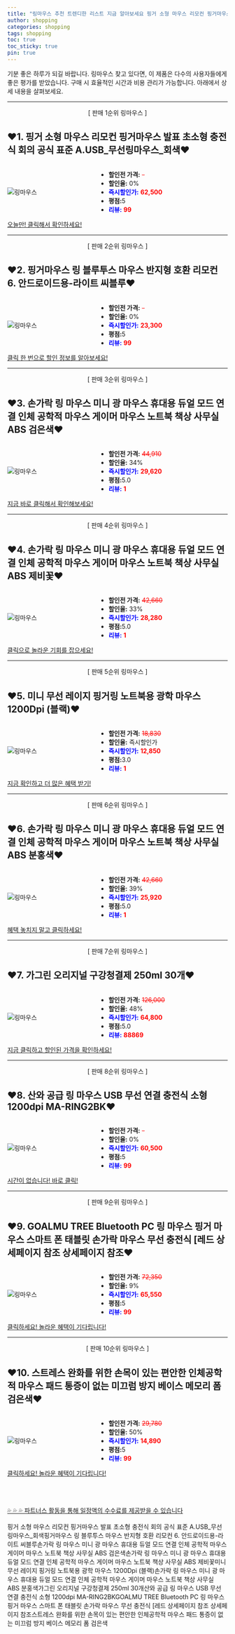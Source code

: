 ```yaml
---
title: "링마우스 추천 트렌디한 리스트 지금 알아보세요 핑거 소형 마우스 리모컨 핑거마우스"
author: shopping
categories: shopping
tags: shopping
toc: true
toc_sticky: true
pin: true
---
```

기분 좋은 하루가 되길 바랍니다. 링마우스 찾고 있다면, 이 제품은 다수의 사용자들에게 좋은 평가를 받았습니다. 구매 시 효율적인 시간과 비용 관리가 가능합니다. 아래에서 상세 내용을 살펴보세요.

---
<p class="toplist" style="margin: 0 auto; display: block; width: fit-content;">[ 판매 1순위 링마우스 ]</p>

<h2><strong>❤️1. 핑거 소형 마우스 리모컨 핑거마우스 발표 초소형 충전식 회의 공식 표준 A.USB_무선링마우스_회색❤️</strong></h2>

<div style="display: flex; align-items: center;">
    <div style="flex: 0.4;">
        <img src="https://thumbnail7.coupangcdn.com/thumbnails/remote/230x230ex/image/vendor_inventory/ad4b/974b7a39dadd68d0440e03b0cc8cb999163c95cd3e4ad3c50c20f0a62bdb.jpg" alt="링마우스" style="max-width: 100%;">
    </div>
    <div style="flex: 0.6; margin-left: 10px;">
        <ul>
            <li><strong>할인전 가격:</strong> <del style="color: red;">-</del></li>
            <li><strong>할인율:</strong> 0%</li>
            <li><span style='color:blue'><strong>즉시할인가:</strong></span> <span style='color:red'><strong>62,500</strong></span></li>
            <li><strong>평점:</strong>5</li>
            <li><span style='color:blue'><strong>리뷰:</strong></span> <span style='color:red'><strong>99</strong></span></li>
        </ul>
    </div>
</div>
<div class="center">
    <a href="https://William4Davisa.github.io?lptag=AF9450613&subid=githubio&pageKey=8141044284&traceid=V0-153&itemId=23134664463&vendorItemId=90167602918" class="myButton">
        오늘만! 클릭해서 확인하세요!
    </a>
</div>


---
<p class="toplist" style="margin: 0 auto; display: block; width: fit-content;">[ 판매 2순위 링마우스 ]</p>

<h2><strong>❤️2. 핑거마우스 링 블루투스 마우스 반지형 호환 리모컨 6. 안드로이드용-라이트 씨블루❤️</strong></h2>

<div style="display: flex; align-items: center;">
    <div style="flex: 0.4;">
        <img src="https://thumbnail9.coupangcdn.com/thumbnails/remote/230x230ex/image/vendor_inventory/12a8/858f56f5f4abb67980edab1fbabb88c9b839d4926b9a2e8103945c70ff7a.jpg" alt="링마우스" style="max-width: 100%;">
    </div>
    <div style="flex: 0.6; margin-left: 10px;">
        <ul>
            <li><strong>할인전 가격:</strong> <del style="color: red;">-</del></li>
            <li><strong>할인율:</strong> 0%</li>
            <li><span style='color:blue'><strong>즉시할인가:</strong></span> <span style='color:red'><strong>23,300</strong></span></li>
            <li><strong>평점:</strong>5</li>
            <li><span style='color:blue'><strong>리뷰:</strong></span> <span style='color:red'><strong>99</strong></span></li>
        </ul>
    </div>
</div>
<div class="center">
    <a href="https://William4Davisa.github.io?lptag=AF9450613&subid=githubio&pageKey=8218133139&traceid=V0-153&itemId=23611583089&vendorItemId=90637229933" class="myButton">
        클릭 한 번으로 할인 정보를 알아보세요!
    </a>
</div>


---
<p class="toplist" style="margin: 0 auto; display: block; width: fit-content;">[ 판매 3순위 링마우스 ]</p>

<h2><strong>❤️3. 손가락 링 마우스 미니 광 마우스 휴대용 듀얼 모드 연결 인체 공학적 마우스 게이머 마우스 노트북 책상 사무실 ABS 검은색❤️</strong></h2>

<div style="display: flex; align-items: center;">
    <div style="flex: 0.4;">
        <img src="https://thumbnail6.coupangcdn.com/thumbnails/remote/230x230ex/image/vendor_inventory/c806/fdd85c389dbfe4b85c958be739a441eb5b2d1b4dfc90da8f98ee91482fd6.jpg" alt="링마우스" style="max-width: 100%;">
    </div>
    <div style="flex: 0.6; margin-left: 10px;">
        <ul>
            <li><strong>할인전 가격:</strong> <del style="color: red;">44,910</del></li>
            <li><strong>할인율:</strong> 34%</li>
            <li><span style='color:blue'><strong>즉시할인가:</strong></span> <span style='color:red'><strong>29,620</strong></span></li>
            <li><strong>평점:</strong>5.0</li>
            <li><span style='color:blue'><strong>리뷰:</strong></span> <span style='color:red'><strong>1</strong></span></li>
        </ul>
    </div>
</div>
<div class="center">
    <a href="https://William4Davisa.github.io?lptag=AF9450613&subid=githubio&pageKey=7942893074&traceid=V0-153&itemId=21883823032&vendorItemId=88990186060" class="myButton">
        지금 바로 클릭해서 확인해보세요!
    </a>
</div>


---
<p class="toplist" style="margin: 0 auto; display: block; width: fit-content;">[ 판매 4순위 링마우스 ]</p>

<h2><strong>❤️4. 손가락 링 마우스 미니 광 마우스 휴대용 듀얼 모드 연결 인체 공학적 마우스 게이머 마우스 노트북 책상 사무실 ABS 제비꽃❤️</strong></h2>

<div style="display: flex; align-items: center;">
    <div style="flex: 0.4;">
        <img src="https://thumbnail7.coupangcdn.com/thumbnails/remote/230x230ex/image/vendor_inventory/d30e/fe2b1eebc88ae36d01c7b059b09b64381244dff5b66377f76e1e915be251.jpg" alt="링마우스" style="max-width: 100%;">
    </div>
    <div style="flex: 0.6; margin-left: 10px;">
        <ul>
            <li><strong>할인전 가격:</strong> <del style="color: red;">42,660</del></li>
            <li><strong>할인율:</strong> 33%</li>
            <li><span style='color:blue'><strong>즉시할인가:</strong></span> <span style='color:red'><strong>28,280</strong></span></li>
            <li><strong>평점:</strong>5.0</li>
            <li><span style='color:blue'><strong>리뷰:</strong></span> <span style='color:red'><strong>1</strong></span></li>
        </ul>
    </div>
</div>
<div class="center">
    <a href="https://William4Davisa.github.io?lptag=AF9450613&subid=githubio&pageKey=7942893074&traceid=V0-153&itemId=21883823038&vendorItemId=88990186031" class="myButton">
        클릭으로 놀라운 기회를 잡으세요!
    </a>
</div>


---
<p class="toplist" style="margin: 0 auto; display: block; width: fit-content;">[ 판매 5순위 링마우스 ]</p>

<h2><strong>❤️5. 미니 무선 레이지 핑거링 노트북용 광학 마우스 1200Dpi (블랙)❤️</strong></h2>

<div style="display: flex; align-items: center;">
    <div style="flex: 0.4;">
        <img src="https://thumbnail9.coupangcdn.com/thumbnails/remote/230x230ex/image/vendor_inventory/6e28/ff7b7c2c5135e4eaf277dc635c313cc1afe804e0141f9a8f751e7582662c.jpg" alt="링마우스" style="max-width: 100%;">
    </div>
    <div style="flex: 0.6; margin-left: 10px;">
        <ul>
            <li><strong>할인전 가격:</strong> <del style="color: red;">18,830</del></li>
            <li><strong>할인율:</strong> 즉시할인가</li>
            <li><span style='color:blue'><strong>즉시할인가:</strong></span> <span style='color:red'><strong>12,850</strong></span></li>
            <li><strong>평점:</strong>3.0</li>
            <li><span style='color:blue'><strong>리뷰:</strong></span> <span style='color:red'><strong>1</strong></span></li>
        </ul>
    </div>
</div>
<div class="center">
    <a href="https://William4Davisa.github.io?lptag=AF9450613&subid=githubio&pageKey=7790838041&traceid=V0-153&itemId=21077774413&vendorItemId=88139943989" class="myButton">
        지금 확인하고 더 많은 혜택 받기!
    </a>
</div>


---
<p class="toplist" style="margin: 0 auto; display: block; width: fit-content;">[ 판매 6순위 링마우스 ]</p>

<h2><strong>❤️6. 손가락 링 마우스 미니 광 마우스 휴대용 듀얼 모드 연결 인체 공학적 마우스 게이머 마우스 노트북 책상 사무실 ABS 분홍색❤️</strong></h2>

<div style="display: flex; align-items: center;">
    <div style="flex: 0.4;">
        <img src="https://thumbnail10.coupangcdn.com/thumbnails/remote/230x230ex/image/vendor_inventory/3179/aad24de03f827bc386497aa0553748178dfe15a6a934dd3c3716d1ae7633.jpg" alt="링마우스" style="max-width: 100%;">
    </div>
    <div style="flex: 0.6; margin-left: 10px;">
        <ul>
            <li><strong>할인전 가격:</strong> <del style="color: red;">42,660</del></li>
            <li><strong>할인율:</strong> 39%</li>
            <li><span style='color:blue'><strong>즉시할인가:</strong></span> <span style='color:red'><strong>25,920</strong></span></li>
            <li><strong>평점:</strong>5.0</li>
            <li><span style='color:blue'><strong>리뷰:</strong></span> <span style='color:red'><strong>1</strong></span></li>
        </ul>
    </div>
</div>
<div class="center">
    <a href="https://William4Davisa.github.io?lptag=AF9450613&subid=githubio&pageKey=7942893074&traceid=V0-153&itemId=21883823035&vendorItemId=88990186087" class="myButton">
        혜택 놓치지 말고 클릭하세요!
    </a>
</div>


---
<p class="toplist" style="margin: 0 auto; display: block; width: fit-content;">[ 판매 7순위 링마우스 ]</p>

<h2><strong>❤️7. 가그린 오리지널 구강청결제 250ml 30개❤️</strong></h2>

<div style="display: flex; align-items: center;">
    <div style="flex: 0.4;">
        <img src="https://thumbnail6.coupangcdn.com/thumbnails/remote/230x230ex/image/retail/images/5029842887892293-34ab2f1a-0483-4363-b651-7bf504ce03a4.jpg" alt="링마우스" style="max-width: 100%;">
    </div>
    <div style="flex: 0.6; margin-left: 10px;">
        <ul>
            <li><strong>할인전 가격:</strong> <del style="color: red;">126,000</del></li>
            <li><strong>할인율:</strong> 48%</li>
            <li><span style='color:blue'><strong>즉시할인가:</strong></span> <span style='color:red'><strong>64,800</strong></span></li>
            <li><strong>평점:</strong>5.0</li>
            <li><span style='color:blue'><strong>리뷰:</strong></span> <span style='color:red'><strong>88869</strong></span></li>
        </ul>
    </div>
</div>
<div class="center">
    <a href="https://William4Davisa.github.io?lptag=AF9450613&subid=githubio&pageKey=6583185155&traceid=V0-153&itemId=16242721389&vendorItemId=4340026187" class="myButton">
        지금 클릭하고 할인된 가격을 확인하세요!
    </a>
</div>


---
<p class="toplist" style="margin: 0 auto; display: block; width: fit-content;">[ 판매 8순위 링마우스 ]</p>

<h2><strong>❤️8. 산와 공급 링 마우스 USB 무선 연결 충전식 소형 1200dpi MA-RING2BK❤️</strong></h2>

<div style="display: flex; align-items: center;">
    <div style="flex: 0.4;">
        <img src="https://thumbnail7.coupangcdn.com/thumbnails/remote/230x230ex/image/vendor_inventory/fb1c/9ccdd2f6663c51ba94aec52386ce5d24ff016f45f1c45f987d1157120a09.jpg" alt="링마우스" style="max-width: 100%;">
    </div>
    <div style="flex: 0.6; margin-left: 10px;">
        <ul>
            <li><strong>할인전 가격:</strong> <del style="color: red;">-</del></li>
            <li><strong>할인율:</strong> 0%</li>
            <li><span style='color:blue'><strong>즉시할인가:</strong></span> <span style='color:red'><strong>60,500</strong></span></li>
            <li><strong>평점:</strong>5</li>
            <li><span style='color:blue'><strong>리뷰:</strong></span> <span style='color:red'><strong>99</strong></span></li>
        </ul>
    </div>
</div>
<div class="center">
    <a href="https://William4Davisa.github.io?lptag=AF9450613&subid=githubio&pageKey=6657855719&traceid=V0-153&itemId=15274655069&vendorItemId=89703167189" class="myButton">
        시간이 없습니다! 바로 클릭!
    </a>
</div>


---
<p class="toplist" style="margin: 0 auto; display: block; width: fit-content;">[ 판매 9순위 링마우스 ]</p>

<h2><strong>❤️9. GOALMU TREE Bluetooth PC 링 마우스 핑거 마우스 스마트 폰 태블릿 손가락 마우스 무선 충전식 [레드 상세페이지 참조 상세페이지 참조❤️</strong></h2>

<div style="display: flex; align-items: center;">
    <div style="flex: 0.4;">
        <img src="https://thumbnail7.coupangcdn.com/thumbnails/remote/230x230ex/image/vendor_inventory/ca80/9a517d9859a4f275bdd867837d1ccc0ed59c8ef17988bd2e2e6fcbe914bb.jpg" alt="링마우스" style="max-width: 100%;">
    </div>
    <div style="flex: 0.6; margin-left: 10px;">
        <ul>
            <li><strong>할인전 가격:</strong> <del style="color: red;">72,350</del></li>
            <li><strong>할인율:</strong> 9%</li>
            <li><span style='color:blue'><strong>즉시할인가:</strong></span> <span style='color:red'><strong>65,550</strong></span></li>
            <li><strong>평점:</strong>5</li>
            <li><span style='color:blue'><strong>리뷰:</strong></span> <span style='color:red'><strong>99</strong></span></li>
        </ul>
    </div>
</div>
<div class="center">
    <a href="https://William4Davisa.github.io?lptag=AF9450613&subid=githubio&pageKey=7619737046&traceid=V0-153&itemId=20199077936&vendorItemId=90740966742" class="myButton">
        클릭하세요! 놀라운 혜택이 기다립니다!
    </a>
</div>


---
<p class="toplist" style="margin: 0 auto; display: block; width: fit-content;">[ 판매 10순위 링마우스 ]</p>

<h2><strong>❤️10. 스트레스 완화를 위한 손목이 있는 편안한 인체공학적 마우스 패드 통증이 없는 미끄럼 방지 베이스 메모리 폼 검은색❤️</strong></h2>

<div style="display: flex; align-items: center;">
    <div style="flex: 0.4;">
        <img src="https://thumbnail6.coupangcdn.com/thumbnails/remote/230x230ex/image/vendor_inventory/617f/7bc2ef32b08ce0ffac263e6c759432b92bc7bcd2fe9cda4c74959050d833.jpg" alt="링마우스" style="max-width: 100%;">
    </div>
    <div style="flex: 0.6; margin-left: 10px;">
        <ul>
            <li><strong>할인전 가격:</strong> <del style="color: red;">29,780</del></li>
            <li><strong>할인율:</strong> 50%</li>
            <li><span style='color:blue'><strong>즉시할인가:</strong></span> <span style='color:red'><strong>14,890</strong></span></li>
            <li><strong>평점:</strong>5</li>
            <li><span style='color:blue'><strong>리뷰:</strong></span> <span style='color:red'><strong>99</strong></span></li>
        </ul>
    </div>
</div>
<div class="center">
    <a href="https://William4Davisa.github.io?lptag=AF9450613&subid=githubio&pageKey=8243192479&traceid=V0-153&itemId=23721984656&vendorItemId=90746814512" class="myButton">
        클릭하세요! 놀라운 혜택이 기다립니다!
    </a>
</div>

<br><br><br>[💦 💦 💦 파트너스 활동을 통해 일정액의 수수료를 제공받을 수 있습니다](https://link.coupang.com/a/bcpT2c)<br><br>핑거 소형 마우스 리모컨 핑거마우스 발표 초소형 충전식 회의 공식 표준 A.USB_무선링마우스_회색핑거마우스 링 블루투스 마우스 반지형 호환 리모컨 6. 안드로이드용-라이트 씨블루손가락 링 마우스 미니 광 마우스 휴대용 듀얼 모드 연결 인체 공학적 마우스 게이머 마우스 노트북 책상 사무실 ABS 검은색손가락 링 마우스 미니 광 마우스 휴대용 듀얼 모드 연결 인체 공학적 마우스 게이머 마우스 노트북 책상 사무실 ABS 제비꽃미니 무선 레이지 핑거링 노트북용 광학 마우스 1200Dpi (블랙)손가락 링 마우스 미니 광 마우스 휴대용 듀얼 모드 연결 인체 공학적 마우스 게이머 마우스 노트북 책상 사무실 ABS 분홍색가그린 오리지널 구강청결제 250ml 30개산와 공급 링 마우스 USB 무선 연결 충전식 소형 1200dpi MA-RING2BKGOALMU TREE Bluetooth PC 링 마우스 핑거 마우스 스마트 폰 태블릿 손가락 마우스 무선 충전식 [레드 상세페이지 참조 상세페이지 참조스트레스 완화를 위한 손목이 있는 편안한 인체공학적 마우스 패드 통증이 없는 미끄럼 방지 베이스 메모리 폼 검은색